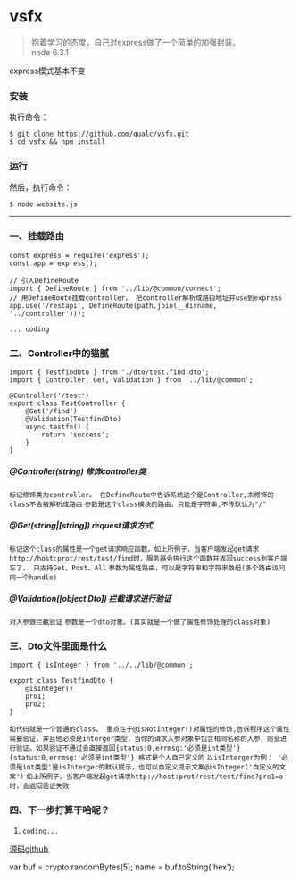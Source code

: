 
# vsfx
> 抱着学习的态度，自己对express做了一个简单的加强封装。<br/>
> node 6.3.1

express模式基本不变

### 安装
执行命令：
```
$ git clone https://github.com/qualc/vsfx.git
$ cd vsfx && npm install
```

### 运行
然后，执行命令：
```
$ node website.js
```
***
### 一、挂载路由
```
const express = require('express');
const app = express();

// 引入DefineRoute
import { DefineRoute } from '../lib/@common/connect';
// 用DefineRoute挂载controller， 把controller解析成路由地址并use到express
app.use('/restapi', DefineRoute(path.join(__dirname, '../controller')));

... coding
```

### 二、Controller中的猫腻

```
import { TestfindDto } from './dto/test.find.dto';
import { Controller, Get, Validation } from '../lib/@common';

@Controller('/test')
export class TestController {
    @Get('/find')
    @Validation(TestfindDto)
    async testfn() {
        return 'success';
    }
}
```
##### @Controller(string) 修饰controller类
`标记修饰类为controller。 在DefineRoute中告诉系统这个是Controller,未修饰的class不会被解析成路由`
`参数是这个class模块的路由，只能是字符串,不传默认为"/"`
#####  @Get(string|[string])  request请求方式
`标记这个class的属性是一个get请求响应函数，如上所例子，当客户端发起get请求http://host:prot/rest/test/find时，服务器会执行这个函数并返回success到客户端`
`忘了， 只支持Get、Post、All`
`参数为属性路由，可以是字符串和字符串数组(多个路由访问同一个handle)`
##### @Validation([object Dto]) 拦截请求进行验证
`对入参做拦截验证`
`参数是一个dto对象。(其实就是一个做了属性修饰处理的class对象)`

### 三、Dto文件里面是什么
```
import { isInteger } from '../../lib/@common';

export class TestfindDto {
    @isInteger()
    pro1;
    pro2;
}
```
`如代码就是一个普通的class， 重点在于@isNotInteger()对属性的修饰,告诉程序这个属性需要验证，并且他必须是interger类型，当你的请求入参对象中包含相同名称的入参，则会进行验证。如果验证不通过会直接返回{status:0,errmsg:'必须是int类型'}`
`{status:0,errmsg:'必须是int类型'} 格式是个人自己定义的`
`以isInterger为例： '必须是int类型'是isInterger的默认提示，也可以自定义提示文案@isInteger('自定义的文案')`
`如上所例子，当客户端发起get请求http://host:prot/rest/test/find?pro1=a时，会返回验证失败`


### 四、下一步打算干哈呢？
1. `coding...`

[源码github](https://github.com/qualc/vsfx)


var buf = crypto.randomBytes(5);
    name = buf.toString('hex');